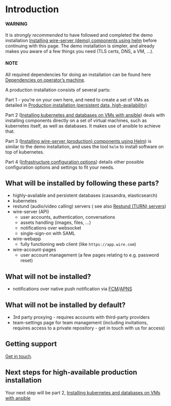 # Introduction

#### WARNING
It is *strongly recommended* to have followed and completed the demo installation [Installing wire-server (demo) components using helm](helm.md#helm) before continuing with this page. The demo installation is simpler, and already makes you aware of a few things you need (TLS certs, DNS, a VM, …).

#### NOTE
All required dependencies for doing an installation can be found here [Dependencies on operator’s machine](dependencies.md#dependencies).

A production installation consists of several parts:

Part 1 - you’re on your own here, and need to create a set of VMs as detailed in [Production installation (persistent data, high-availability)](planning.md#planning-prod)

Part 2 ([Installing kubernetes and databases on VMs with ansible](ansible-VMs.md#ansible-vms)) deals with installing components directly on a set of virtual machines, such as kubernetes itself, as well as databases. It makes use of ansible to achieve that.

Part 3 ([Installing wire-server (production) components using Helm](helm-prod.md#helm-prod)) is similar to the demo installation, and uses the tool `helm` to install software on top of kubernetes.

Part 4 ([Infrastructure configuration options](infrastructure-configuration.md#configuration-options)) details other possible configuration options and settings to fit your needs.

## What will be installed by following these parts?

- highly-available and persistent databases (cassandra, elasticsearch)
- kubernetes
- restund (audio/video calling) servers ( see also [Restund (TURN) servers](../../understand/restund.md#understand-restund))
- wire-server (API)
  -  user accounts, authentication, conversations
  -  assets handling (images, files, …)
  -  notifications over websocket
  -  single-sign-on with SAML
- wire-webapp
  - fully functioning web client (like `https://app.wire.com`)
- wire-account-pages
  - user account management (a few pages relating to e.g. password reset)

## What will not be installed?

- notifications over native push notification via [FCM](https://firebase.google.com/docs/cloud-messaging/)/[APNS](https://developer.apple.com/notifications/)

## What will not be installed by default?

- 3rd party proxying - requires accounts with third-party providers
- team-settings page for team management (including invitations, requires access to a private repository - get in touch with us for access)

## Getting support

[Get in touch](https://wire.com/pricing/).

## Next steps for high-available production installation

Your next step will be part 2, [Installing kubernetes and databases on VMs with ansible](ansible-VMs.md#ansible-vms)
